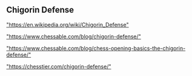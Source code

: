 <h2>Chigorin Defense</h2>
<p><a href="https://en.wikipedia.org/wiki/Chigorin_Defense">"https://en.wikipedia.org/wiki/Chigorin_Defense"</a></p>

<p><a href="https://www.chessable.com/blog/chigorin-defense/">"https://www.chessable.com/blog/chigorin-defense/"</a></p>

<p><a href="https://www.chessable.com/blog/chess-opening-basics-the-chigorin-defense/">"https://www.chessable.com/blog/chess-opening-basics-the-chigorin-defense/"</a></p>

<p><a href="https://chesstier.com/chigorin-defense/">"https://chesstier.com/chigorin-defense/"</a></p>

